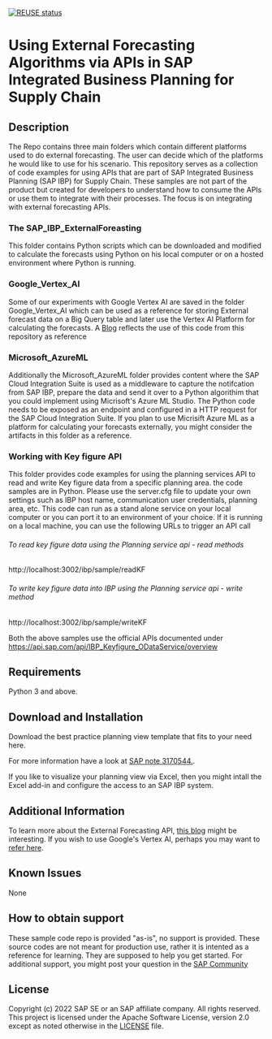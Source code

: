 [![REUSE status](https://api.reuse.software/badge/github.com/SAP-samples/integrated-business-planning-external-forecasting-python)](https://api.reuse.software/info/github.com/SAP-samples/integrated-business-planning-external-forecasting-python)

# Using External Forecasting Algorithms via APIs in SAP Integrated Business Planning for Supply Chain 


## Description
The Repo contains three main folders which contain different platforms used to do external forecasting. The user can decide which of the platforms he would like to use for his scenario. This repository serves as a collection of code examples for using APIs that are part of SAP Integrated Business Planning (SAP IBP) for Supply Chain. These samples are not part of the product but created for developers to understand how to consume the APIs or use them to integrate with their processes. The focus is on integrating with external forecasting APIs.

### The SAP_IBP_ExternalForeasting
This folder contains Python scripts which can be downloaded and modified to calculate the forecasts using Python on his local computer or on a hosted environment where Python is running.

###  Google_Vertex_AI 
Some of our experiments with Google Vertex AI are saved in the folder Google_Vertex_AI which can be used as a reference for storing External forecast data on a Big Query table and later use the Vertex AI Platform for calculating the forecasts. A [Blog](https://saviodomnic.medium.com/google-vertex-ai-for-supply-chain-planning-a39039ad9c6b) reflects the use of this code from this repository as reference

### Microsoft_AzureML
Additionally the Microsoft_AzureML folder provides content where the SAP Cloud Integration Suite is used as a middleware to capture the notifcation from SAP IBP, prepare the data and send it over to a Python algorithim that you could implement using Micrisoft's Azure ML Studio. The Python code needs to be exposed as an endpoint and configured in a HTTP request for the SAP Cloud Integration Suite. If you plan to use Micrisift Azure ML as a platform for calculating your forecasts externally, you might consider the artifacts in this folder as a reference.

### Working with Key figure API
This folder provides code examples for using the planning services API to read and write Key figure data from a specific planning area. the code samples are in Python. Please use the server.cfg file to update your own settings such as IBP host name, communication user credentials, planning area, etc. This code can run as a stand alone service on your local computer or you can port it to an environment of your choice. If it is running on a local machine, you can use the following URLs to trigger an API call

###### To read key figure data using  the Planning service api - read methods
http://localhost:3002/ibp/sample/readKF

###### To write key figure data into IBP using the Planning service api - write method
http://localhost:3002/ibp/sample/writeKF

Both the above samples use the official APIs documented under
https://api.sap.com/api/IBP_Keyfigure_ODataService/overview 

## Requirements
Python 3 and above.

## Download and Installation
Download the best practice planning view template that fits to your need here.

For more information have a look at [SAP note 3170544.](https://launchpad.support.sap.com/#/notes/3170544).

If you like to visualize your planning view via Excel, then you might intall the Excel add-in and configure the access to an SAP IBP system.

## Additional Information
To learn more about the External Forecasting API, [this blog](https://blogs.sap.com/2022/05/11/how-to-forecast-using-custom-external-algorithms) might be interesting.
If you wish to use Google's Vertex AI, perhaps you may want to [refer here](https://cloud.google.com/vertex-ai).

## Known Issues
None

## How to obtain support 
These sample code repo is provided "as-is", no support is provided. These source codes are not meant for production use, rather it is intented as a reference for learning. They are supposed to help you get started. For additional support, you might post your question in the [SAP Community](https://answers.sap.com/questions/ask.html)
 
## License
Copyright (c) 2022 SAP SE or an SAP affiliate company. All rights reserved. This project is licensed under the Apache Software License, version 2.0 except as noted otherwise in the [LICENSE](LICENSE) file.
